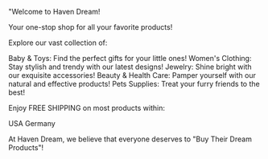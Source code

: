 "Welcome to Haven Dream!

Your one-stop shop for all your favorite products!

Explore our vast collection of:

Baby & Toys: Find the perfect gifts for your little ones!
Women's Clothing: Stay stylish and trendy with our latest designs!
Jewelry: Shine bright with our exquisite accessories!
Beauty & Health Care: Pamper yourself with our natural and effective products!
Pets Supplies: Treat your furry friends to the best!

Enjoy FREE SHIPPING on most products within:

USA
Germany

At Haven Dream, we believe that everyone deserves to "Buy Their Dream Products"!
